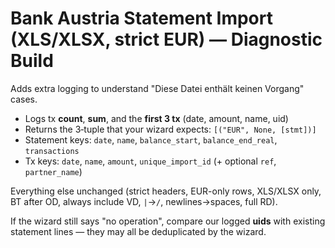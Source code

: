# Bank Austria Statement Import (XLS/XLSX, strict EUR) — Diagnostic Build

Adds extra logging to understand "Diese Datei enthält keinen Vorgang" cases.

- Logs tx **count**, **sum**, and the **first 3 tx** (date, amount, name, uid)
- Returns the 3‑tuple that your wizard expects: `[("EUR", None, [stmt])]`
- Statement keys: `date`, `name`, `balance_start`, `balance_end_real`, `transactions`
- Tx keys: `date`, `name`, `amount`, `unique_import_id` (+ optional `ref`, `partner_name`)

Everything else unchanged (strict headers, EUR-only rows, XLS/XLSX only, BT after OD, always include VD, `|`→`/`, newlines→spaces, full RD).

If the wizard still says "no operation", compare our logged **uids** with existing statement lines — they may all be deduplicated by the wizard.
